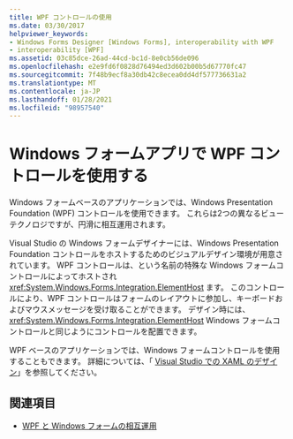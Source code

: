 ```yaml
---
title: WPF コントロールの使用
ms.date: 03/30/2017
helpviewer_keywords:
- Windows Forms Designer [Windows Forms], interoperability with WPF
- interoperability [WPF]
ms.assetid: 03c85dce-26ad-44cd-bc1d-8e0cb56de096
ms.openlocfilehash: e2e9fd6f0828d76494ed3d602b00b5d67770fc47
ms.sourcegitcommit: 7f48b9ecf8a30db42c8ecea0dd4df577736631a2
ms.translationtype: MT
ms.contentlocale: ja-JP
ms.lasthandoff: 01/28/2021
ms.locfileid: "98957540"
---
```

# <a name="use-wpf-controls-in-windows-forms-apps"></a>Windows フォームアプリで WPF コントロールを使用する

Windows フォームベースのアプリケーションでは、Windows Presentation Foundation (WPF) コントロールを使用できます。 これらは2つの異なるビューテクノロジですが、円滑に相互運用されます。

Visual Studio の Windows フォームデザイナーには、Windows Presentation Foundation コントロールをホストするためのビジュアルデザイン環境が用意されています。 WPF コントロールは、という名前の特殊な Windows フォームコントロールによってホストされ <xref:System.Windows.Forms.Integration.ElementHost> ます。 このコントロールにより、WPF コントロールはフォームのレイアウトに参加し、キーボードおよびマウスメッセージを受け取ることができます。 デザイン時には、 <xref:System.Windows.Forms.Integration.ElementHost> Windows フォームコントロールと同じようにコントロールを配置できます。

WPF ベースのアプリケーションでは、Windows フォームコントロールを使用することもできます。 詳細については、「 [Visual Studio での XAML のデザイン](/visualstudio/xaml-tools/designing-xaml-in-visual-studio)」を参照してください。

## <a name="see-also"></a>関連項目

- [WPF と Windows フォームの相互運用](/dotnet/framework/wpf/advanced/wpf-and-windows-forms-interoperation)
